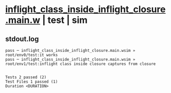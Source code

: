 # [inflight_class_inside_inflight_closure.main.w](../../../../../examples/tests/valid/inflight_class_inside_inflight_closure.main.w) | test | sim

## stdout.log
```log
pass ─ inflight_class_inside_inflight_closure.main.wsim » root/env0/test:it works                                           
pass ─ inflight_class_inside_inflight_closure.main.wsim » root/env1/test:inflight class inside closure captures from closure
 
 
Tests 2 passed (2)
Test Files 1 passed (1)
Duration <DURATION>
```


